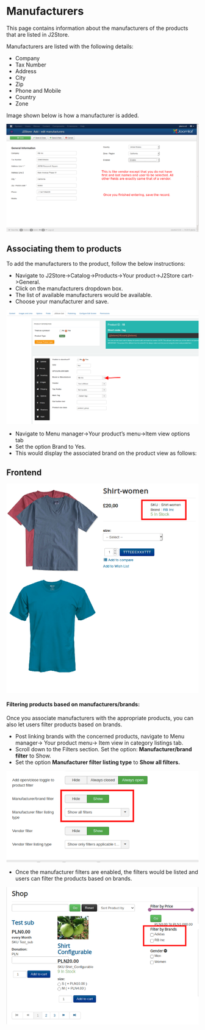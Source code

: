 # Manufacturers

This page contains information about the manufacturers of the products that are listed in J2Store.

Manufacturers are listed with the following details:

* Company
* Tax Number
* Address
* City
* Zip
* Phone and Mobile
* Country
* Zone

Image shown below is how a manufacturer is added.

![Add new manufacturer](https://raw.githubusercontent.com/j2store/doc-images/master/catalog/manufacturers/manufacturer_add_new.png)

## Associating them to products <a id="associating-them-to-products"></a>

To add the manufacturers to the product, follow the below instructions:

* Navigate to J2Store-&gt;Catalog-&gt;Products-&gt;Your product-&gt;J2Store cart-&gt;General.
* Click on the manufacturers dropdown box.
* The list of available manufacturers would be available.
* Choose your manufacturer and save.

![Adding brand to product](https://raw.githubusercontent.com/j2store/doc-images/master/catalog/manufacturers/add_manufacturer-to-pro.png)

* Navigate to Menu manager-&gt;Your product’s menu-&gt;Item view options tab
* Set the option Brand to Yes.
* This would display the associated brand on the product view as follows:

## Frontend <a id="frontend"></a>

![Frontend](https://raw.githubusercontent.com/j2store/doc-images/master/catalog/manufacturers/manufacturers-frontend.png)

#### **Filtering products based on manufacturers/brands:**

Once you associate manufacturers with the appropriate products, you can also let users filter products based on brands.

* Post linking brands with the concerned products,  navigate to Menu manager-&gt; Your product menu-&gt; Item view in category listings tab.
* Scroll down to the Filters section. Set the option: **Manufacturer/brand filter** to Show.
* Set the option **Manufacturer filter listing type** to **Show all filters.**

![](../.gitbook/assets/screenshot-localhost-2020.08.19-12_54_31.png)

* Once the manufacturer filters are enabled, the filters would be listed and users can filter the products based on brands.

![](../.gitbook/assets/screenshot-localhost-2020.08.19-12_58_14.png)



